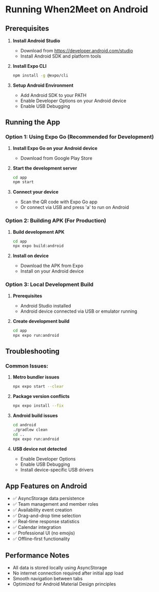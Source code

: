 # Running When2Meet on Android

## Prerequisites

1. **Install Android Studio**
   - Download from https://developer.android.com/studio
   - Install Android SDK and platform tools

2. **Install Expo CLI**
   ```bash
   npm install -g @expo/cli
   ```

3. **Setup Android Environment**
   - Add Android SDK to your PATH
   - Enable Developer Options on your Android device
   - Enable USB Debugging

## Running the App

### Option 1: Using Expo Go (Recommended for Development)

1. **Install Expo Go on your Android device**
   - Download from Google Play Store

2. **Start the development server**
   ```bash
   cd app
   npm start
   ```

3. **Connect your device**
   - Scan the QR code with Expo Go app
   - Or connect via USB and press 'a' to run on Android

### Option 2: Building APK (For Production)

1. **Build development APK**
   ```bash
   cd app
   npx expo build:android
   ```

2. **Install on device**
   - Download the APK from Expo
   - Install on your Android device

### Option 3: Local Development Build

1. **Prerequisites**
   - Android Studio installed
   - Android device connected via USB or emulator running

2. **Create development build**
   ```bash
   cd app
   npx expo run:android
   ```

## Troubleshooting

### Common Issues:

1. **Metro bundler issues**
   ```bash
   npx expo start --clear
   ```

2. **Package version conflicts**
   ```bash
   npx expo install --fix
   ```

3. **Android build issues**
   ```bash
   cd android
   ./gradlew clean
   cd ..
   npx expo run:android
   ```

4. **USB device not detected**
   - Enable Developer Options
   - Enable USB Debugging
   - Install device-specific USB drivers

## App Features on Android

- ✅ AsyncStorage data persistence
- ✅ Team management and member roles
- ✅ Availability event creation
- ✅ Drag-and-drop time selection
- ✅ Real-time response statistics
- ✅ Calendar integration
- ✅ Professional UI (no emojis)
- ✅ Offline-first functionality

## Performance Notes

- All data is stored locally using AsyncStorage
- No internet connection required after initial app load
- Smooth navigation between tabs
- Optimized for Android Material Design principles